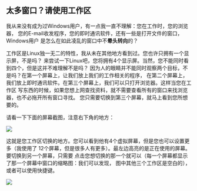<?php require("../../entete.php"); ?> <?php require("../../base.php"); ?> <?php require("../../fonctions.php"); ?>

<div id="corps">

<h2>太多窗口？请使用工作区</h2>

<p>我从来没有成为过Windows用户，有一点我一直不理解：您在工作时，您的浏览器，
您的E-mail收发程序，您的即时通讯软件，还有一些是打开文件的窗口，Windows用户
是怎么在如此凌乱的窗口中不<b>晕头转向</b>的？</p>

<p>工作区是Linux独一无二的特性，我从未在其他地方看到过。您也许只拥有一个显示屏，不是吗？
来尝试一下Linux吧，您将拥有4个显示屏。当然，您不能同时看到四个，但是这并不难理解不是吗？
因为人的眼睛并不能同时观察两个目标，不是吗？在第一个屏幕上，让我们放上我们的工作相关的程序，
在第二个屏幕上，我们放上即时通讯软件。在第三个屏幕上，我们可以只打开浏览器。这样当您在工作区
写东西的时候，如果您想上网查找资料，就不需要查看所有的窗口来找浏览器，也不必拖开所有窗口寻找。
您只需要切换到第三个屏幕，就马上看到您所想要的。</p>

<p>请看一下下面的屏幕截图，注意右下角的地方：</p>

<img src="Images/workspaces.png" border="0"/>

<p>这就是您工作区切换的地方。您可以看到他有4个虚拟屏幕，但是您也可以设置更多（我使用了
12个屏幕，但是很多人有更多）。最左边高亮的是正在使用的屏幕。要切换到另一个屏幕，只需要
点击您想切换的那一个就可以（每一个屏幕都显示了那一个屏幕中窗口的缩略图：我们可以发现，
图中其他三个工作区是空白的），或者可以使用快捷键。</p>

<img src="Images/workspaces_full.png" border="0"/>

</div>


